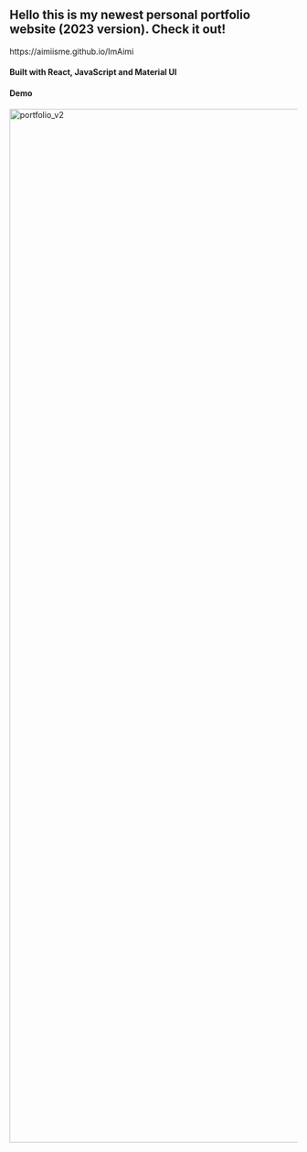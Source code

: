 <h2> Hello this is my newest personal portfolio website (2023 version). Check it out! </h2>
https://aimiisme.github.io/ImAimi
<h4> Built with React, JavaScript and Material UI </h4>
<h4>Demo</h4>

<img width="1809" alt="portfolio_v2" src="https://github.com/aimiisme/ImAimi.github.io/assets/90480687/2f70fc2c-2903-41aa-a4c5-b7a02df0b28d">
